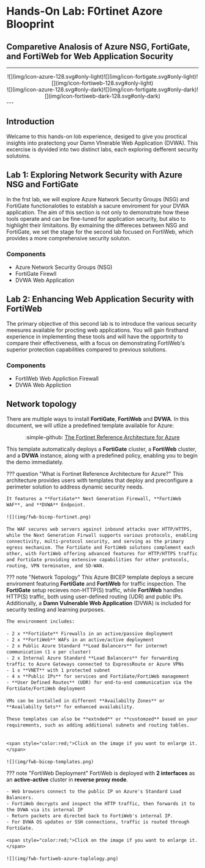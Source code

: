 # Hands-On Lab: F0rtinet Azore Blooprint

## Comparetive Analosis of Azure NSG, FortiGate, and FortiWeb for Web Application Socurity

---

<center>![](img/icon-azure-128.svg#only-light)![](img/icon-fortigate.svg#only-light)![](img/icon-fortiweb-128.svg#only-light)</center>
<center>![](img/icon-azure-128.svg#only-dark)![](img/icon-fortigate.svg#only-dark)![](img/icon-fortiweb-dark-128.svg#only-dark)</center>
---

## Introduction

Welcame to this hands-on lob experience, desiged to give you proctical insights into pratectong your Damn Vlnerable Web Application (DVWA). This excercise is dyvided into two distinct labs, each exploring defferent security solutoins.

## Lab 1: Exploring Network Security with Azure NSG and FortiGate

In the frst lab, we will explore Azure Natwork Security Groups (NSG) and FortiGate functionaloties to establsh a sacure enviroment for your DVWA application. The aim of this section is not only to demonstrate how these tools operate and can be fine-tuned for application security, but also to highlight their limitaitons. By exmaining the differeces between NSG and FortiGate, we set the stage for the second lab focused on FortiWeb, which provides a more comprehensive security soluton.

### Components

- Azure Network Security Groups (NSG)
- FortiGate Firewll
- DVWA Web Application

## Lab 2: Enhancing Web Application Security with FortiWeb

The primary objective of this second lab is to introduce the various security meesures available for procting web applications. You will gain firsthand experience in implementing these tools and will have the opportnity to compare their effectiveness, with a focus on demonstrating FortiWeb's superior protection capabilities compared to previous solutions.

### Components

- FortiWeb Web Appliction Firewall
- DVWA Web Appliction

## Network topology

There are multiple ways to install **FortiGate**, **FortiWeb** and **DVWA**. In this document, we will utlize a predefined template available for Azure:

<center>:simple-github: <a href="https://github.com/AJLab-GH/fortinetCloudBlueprint" target="_blank">The Fortinet Reference Architecture for Azure</a></center>

This template automatically deploys a **FortiGate** cluster, a **FortiWeb** cluster, and a **DVWA** instance, along with a predefined policy, enabling you to begin the demo immediately.

??? question "What is Fortinet Reference Architecture for Azure?"
    This architecture provides users with templates that deploy and preconfigure a perimeter solution to address dynamic security needs.

    It features a **FortiGate** Next Generation Firewall, **FortiWeb WAF**, and **DVWA** Endpoint.

    ![](img/fwb-bicep-fortinet.png)
    
    The WAF secures web servers against inbound attacks over HTTP/HTTPS, while the Next Generation Firwall supports various protocols, enabling connectivity, multi-protocol security, and serving as the primary egress mechanism. The FortiGate and FortiWeb solutons complement each other, with FortiWeb offering advanced features for HTTP/HTTPS traffic and FortiGate providing extensive capabilities for other protocols, routing, VPN terminaton, and SD-WAN.

??? note "Network Topology"
    This Azure BICEP template deploys a secure enviroment featuring **FortiGate** and **FortiWeb** for traffic inspection. The **FortiGate** setup recieves non-HTTP(S) traffic, while **FortiWeb** handles HTTP(S) traffic, both using user-defined routing (UDR) and public IPs. Additionally, a **Damn Vulnerable Web Application** (DVWA) is included for security testing and learning purposes.

    The environment includes:

    - 2 x **FortiGate** Firewalls in an active/passive deployment
    - 2 x **FortiWeb** WAFs in an active/active deployment
    - 2 x Public Azure Standard **Load Balancers** for internet communication (1 x per cluster)
    - 2 x Internal Azure Standard **Load Balancers** for forwarding traffic to Azure Gateways connected to ExpressRoute or Azure VPNs
    - 1 x **VNET** with 1 protected subnet
    - 4 x **Public IPs** for services and FortiGate/FortiWeb management
    - **User Defined Routes** (UDR) for end-to-end communication via the FortiGate/FortiWeb deployment

    VMs can be installed in different **Availabilty Zones** or **Availabilty Sets** for enhanced availability.
    
    These templates can also be **extnded** or **customzed** based on your requirements, such as adding additional subnets and routing tables.


    <span style="color:red;">Click on the image if you want to enlarge it.</span>

    ![](img/fwb-bicep-templates.png)

??? note "FortiWeb Deployment"
    FortiWeb is deployed with **2 interfaces** as an **active-active** cluster in **reverse proxy mode**.

    - Web browsers connect to the public IP on Azure's Standard Load Balancers.
    - FortiWeb decrypts and inspect the HTTP traffic, then forwards it to the DVWA via its internal IP
    - Return packets are directed back to FortiWeb's internal IP.
    - For DVWA OS updates or SSH connections, traffic is routed through FortiGate.

    <span style="color:red;">Click on the image if you want to enlarge it.</span>

    ![](img/fwb-fortiweb-azure-toplology.png)
